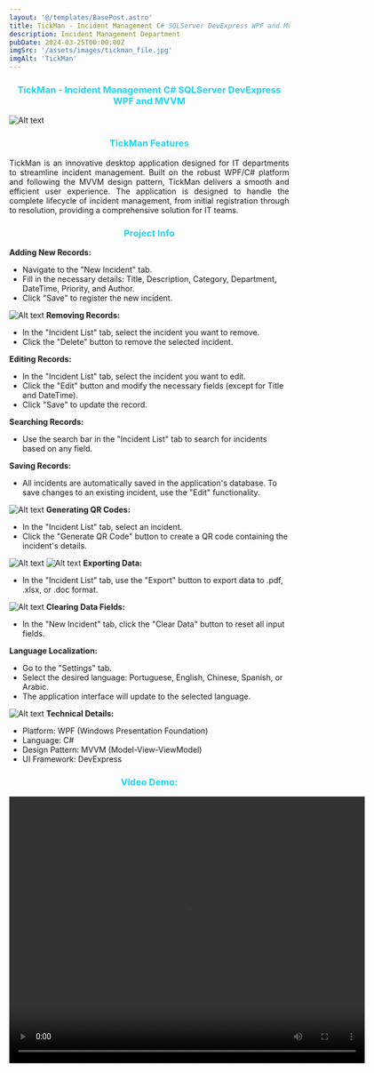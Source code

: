 ```yaml
---
layout: '@/templates/BasePost.astro'
title: TickMan - Incident Management C# SQLServer DevExpress WPF and MVVM
description: Incident Management Department
pubDate: 2024-03-25T00:00:00Z
imgSrc: '/assets/images/tickman_file.jpg'
imgAlt: 'TickMan'
---
```


<h3 style="color: rgb(34, 211, 238); text-align: center;">TickMan - Incident Management C# SQLServer DevExpress WPF and MVVM</h3>
<img title="a title" alt="Alt text" src="/assets/images/tickman1.png">

<body>
    <h3 style="color: rgb(34, 211, 238); text-align: center;">TickMan Features</h3>
    <p style="text-align: justify;">
  TickMan is an innovative desktop application designed for IT departments to streamline incident management. Built on the robust WPF/C# platform and following the MVVM design pattern, TickMan delivers a smooth and efficient user experience. The application is designed to handle the complete lifecycle of incident management, from initial registration through to resolution, providing a comprehensive solution for IT teams.
    </p>
</body>
<h3 style="color: rgb(34, 211, 238); text-align: center;">Project Info</h3>
<strong>Adding New Records:</strong>
<ul>
    <li>Navigate to the "New Incident" tab.</li>
    <li>Fill in the necessary details: Title, Description, Category, Department, DateTime, Priority, and Author.</li>
    <li>Click "Save" to register the new incident.</li>
</ul>
<img title="a title" alt="Alt text" src="/assets/images/tickman3.png">
<strong>Removing Records:</strong>
<ul>
    <li>In the "Incident List" tab, select the incident you want to remove.</li>
    <li>Click the "Delete" button to remove the selected incident.</li>
</ul>
<strong>Editing Records:</strong>
<ul>
    <li>In the "Incident List" tab, select the incident you want to edit.</li>
    <li>Click the "Edit" button and modify the necessary fields (except for Title and DateTime).</li>
    <li>Click "Save" to update the record.</li>
</ul>
<strong>Searching Records:</strong>
<ul>
    <li>Use the search bar in the "Incident List" tab to search for incidents based on any field.</li>
</ul>
<strong>Saving Records:</strong>
<ul>
    <li>All incidents are automatically saved in the application's database. To save changes to an existing incident, use the "Edit" functionality.</li>
</ul>
<img title="a title" alt="Alt text" src="/assets/images/tickman5.png">
<strong>Generating QR Codes:</strong>
<ul>
    <li>In the "Incident List" tab, select an incident.</li>
    <li>Click the "Generate QR Code" button to create a QR code containing the incident's details.</li>
</ul>
<img title="a title" alt="Alt text" src="/assets/images/tickman8.png">
<img title="a title" alt="Alt text" src="/assets/images/tickman9.png">
<strong>Exporting Data:</strong>
<ul>
    <li>In the "Incident List" tab, use the "Export" button to export data to .pdf, .xlsx, or .doc format.</li>
</ul>
<img title="a title" alt="Alt text" src="/assets/images/tickman2.png">
<strong>Clearing Data Fields:</strong>
<ul>
    <li>In the "New Incident" tab, click the "Clear Data" button to reset all input fields.</li>
</ul>
<strong>Language Localization:</strong>
<ul>
    <li>Go to the "Settings" tab.</li>
    <li>Select the desired language: Portuguese, English, Chinese, Spanish, or Arabic.</li>
    <li>The application interface will update to the selected language.</li>
</ul>
<img title="a title" alt="Alt text" src="/assets/images/tickman6.png">
<strong>Technical Details:</strong>
<ul>
    <li>Platform: WPF (Windows Presentation Foundation)</li>
    <li>Language: C#</li>
    <li>Design Pattern: MVVM (Model-View-ViewModel)</li>
    <li>UI Framework: DevExpress</li>
</ul>


<h3 style="color: rgb(34, 211, 238); text-align: center;">Video Demo:</h3>
<video width="640" height="480" controls>
  <source src="/assets/images/tickman.mp4" type="video/mp4">
</video>





